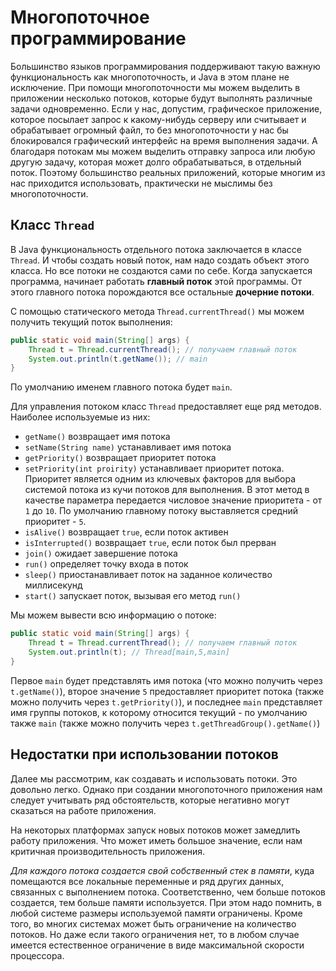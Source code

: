 # Многопоточное программирование
Большинство языков программирования поддерживают такую важную функциональность как многопоточность, и Java в этом плане не исключение. При помощи многопоточности мы можем выделить в приложении несколько потоков, которые будут выполнять различные задачи одновременно. Если у нас, допустим, графическое приложение, которое посылает запрос к какому-нибудь серверу или считывает и обрабатывает огромный файл, то без многопоточности у нас бы блокировался графический интерфейс на время выполнения задачи. А благодаря потокам мы можем выделить отправку запроса или любую другую задачу, которая может долго обрабатываться, в отдельный поток. Поэтому большинство реальных приложений, которые многим из нас приходится использовать, практически не мыслимы без многопоточности.



## Класс `Thread`
В Java функциональность отдельного потока заключается в классе `Thread`. И чтобы создать новый поток, нам надо создать объект этого класса. Но все потоки не создаются сами по себе. Когда запускается программа, начинает работать **главный поток** этой программы. От этого главного потока порождаются все остальные **дочерние потоки**.

С помощью статического метода `Thread.currentThread()` мы можем получить текущий поток выполнения:
```java
public static void main(String[] args) {  
    Thread t = Thread.currentThread(); // получаем главный поток
    System.out.println(t.getName()); // main
}
```

По умолчанию именем главного потока будет `main`.

Для управления потоком класс `Thread` предоставляет еще ряд методов. Наиболее используемые из них:
- `getName()` возвращает имя потока
- `setName(String name)` устанавливает имя потока
- `getPriority()` возвращает приоритет потока
- `setPriority(int proirity)` устанавливает приоритет потока. Приоритет является одним из ключевых факторов для выбора системой потока из кучи потоков для выполнения. В этот метод в качестве параметра передается числовое значение приоритета - от `1` до `10`. По умолчанию главному потоку выставляется средний приоритет - `5`.
- `isAlive()` возвращает `true`, если поток активен
- `isInterrupted()` возвращает `true`, если поток был прерван
- `join()` ожидает завершение потока
- `run()` определяет точку входа в поток
- `sleep()` приостанавливает поток на заданное количество миллисекунд
- `start()` запускает поток, вызывая его метод `run()`

Мы можем вывести всю информацию о потоке:
```java
public static void main(String[] args) {
    Thread t = Thread.currentThread(); // получаем главный поток
    System.out.println(t); // Thread[main,5,main]
}
```

Первое `main` будет представлять имя потока (что можно получить через `t.getName()`), второе значение `5` предоставляет приоритет потока (также можно получить через `t.getPriority()`), и последнее `main` представляет имя группы потоков, к которому относится текущий - по умолчанию также `main` (также можно получить через `t.getThreadGroup().getName()`)

## Недостатки при использовании потоков
Далее мы рассмотрим, как создавать и использовать потоки. Это довольно легко. Однако при создании многопоточного приложения нам следует учитывать ряд обстоятельств, которые негативно могут сказаться на работе приложения.

На некоторых платформах запуск новых потоков может замедлить работу приложения. Что может иметь большое значение, если нам критичная производительность приложения.

*Для каждого потока создается свой собственный стек в памяти*, куда помещаются все локальные переменные и ряд других данных, связанных с выполнением потока. Соответственно, чем больше потоков создается, тем больше памяти используется. При этом надо помнить, в любой системе размеры используемой памяти ограничены. Кроме того, во многих системах может быть ограничение на количество потоков. Но даже если такого ограничения нет, то в любом случае имеется естественное ограничение в виде максимальной скорости процессора.